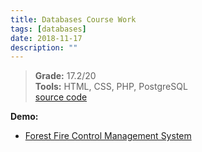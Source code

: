 ```yaml
---
title: Databases Course Work
tags: [databases]
date: 2018-11-17
description: ""
---
```


> **Grade:** 17.2/20  
> **Tools:** HTML, CSS, PHP, PostgreSQL  
> [source code](https://github.com/Pedro-Bernardo/Databases-Course)

**Demo:**
- [Forest Fire Control Management System](http://web.ist.utl.pt/ist186500/projects/db/index.html)
